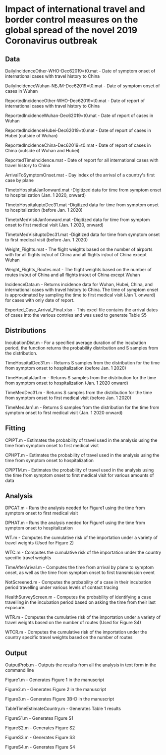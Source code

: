 # Impact of international travel and border control measures on the global spread of the novel 2019 Coronavirus outbreak 
 
## Data

DailyIncidenceOther-WHO-Dec62019=t0.mat - Date of symptom onset of international cases with travel history to China

DailyIncidenceWuhan-NEJM-Dec62019=t0.mat - Date of symptom onset of cases in Wuhan

ReportedIncidenceOther-WHO-Dec62019=t0.mat	- Date of report of international cases with travel history to China

ReportedIncidenceWuhan-Dec62019=t0.mat - Date of report of cases in Wuhan

ReportedIncidenceHubei-Dec62019=t0.mat	- Date of report of cases in Hubei (outside of Wuhan)

ReportedIncidenceChina-Dec62019=t0.mat	- Date of report of cases in China (outside of Wuhan and Hubei) 

ReportedTimeIncidence.mat - Date of report for all international cases with travel history to China

ArrivalToSymptomOnset.mat - Day index of the arrival of a country's first case by plane

TimetoHospitalJan1onward.mat -Digitized data for time from symptom onset to hospitalization (Jan. 1 2020, onward)

TimetoHospitaluptoDec31.mat	-Digitized data for time from symptom onset to hospitalization (before Jan. 1 2020)

TimetoMedVisitJan1onward.mat	-Digitized data for time from symptom onset to first medical visit (Jan. 1 2020, onward)

TimetoMedVisituptoDec31.mat	-Digitized data for time from symptom onset to first medical visit (before Jan. 1 2020)

Weight_Flights.mat - The flight weights based on the number of airports with for all flights in/out of China and all flights in/out of China except Wuhan

Weight_Flights_Routes.mat - The flight weights based on the number of routes in/out of China and all flights in/out of China except Wuhan

IncidenceData.m - Returns incidence data for Wuhan, Hubei, China, and international cases with travel history to China. The time of symptom onset is approximated by sampling the time to first medical visit (Jan 1. onward) for cases with only date of report.

Exported_Case_Arrival_Final.xlsx - This excel file contains the arrival dates of cases into the various contries and was used to generate Table S5

## Distributions

IncubationDist.m - For a specified average duration of the incubation period, the function returns the probability distribution and S samples from the distribution. 

TimeHospitalDec31.m - Returns S samples from the distribution for the time from symptom onset to hospitalization (before Jan. 1 2020)

TimeHospitalJan1.m	- Returns S samples from the distribution for the time from symptom onset to hospitalization (Jan. 1 2020 onward)

TimeMedDec31.m	- Returns S samples from the distribution for the time from symptom onset to first medical visit (before Jan. 1 2020)

TimeMedJan1.m	- Returns S samples from the distribution for the time from symptom onset to first medical visit (Jan. 1 2020 onward)

## Fitting

CPIPT.m - Estimates the probability of travel used in the analysis using the time from symptom onset to first medical visit

CPHPT.m - Estimates the probability of travel used in the analysis using the time from symptom onset to hospitalization

CPIPTM.m - Estimates the probability of travel used in the analysis using the time from symptom onset to first medical visit for various amounts of data

## Analysis

DPCAT.m - Runs the analysis needed for Figure1 using the time from symptom onset to first medical visit

DPHAT.m - Runs the analysis needed for Figure1 using the time from symptom onset to hospitalization

WT.m - Computes the cumulative risk of the importation under a variety of travel weights (Used for Figure 2)

WTC.m - Computes the cumulative risk of the importation under the country specific travel weights

TimeAfterArival.m - Computes the time from arrival by plane to symptom onset, as well as the time from symptom onset to first transmission event

NotScreened.m - Computes the probability of a case in their incubation period travelling under various levels of contact tracing

HealthSurveyScreen.m - Computes the probability of identifying a case travelling in the incubation period based on asking the time from their last exposure.

WTR.m - Computes the cumulative risk of the importation under a variety of travel weights based on the number of routes (Used for Figure S4)

WTCR.m - Computes the cumulative risk of the importation under the country specific travel weights based on the number of routes

## Output

OutputProb.m - Outputs the results from all the analysis in text form in the command line

Figure1.m - Generates Figure 1 in the manuscript

Figure2.m - Generates Figure 2 in the manuscript

Figure3.m - Generates Figure 3B-D in the manuscript

TableTimeEstimateCountry.m - Generates Table 1 results

FigureS1.m - Generates Figure S1

FigureS2.m - Generates Figure S2

FigureS3.m - Generates Figure S3

FigureS4.m - Generates Figure S4

